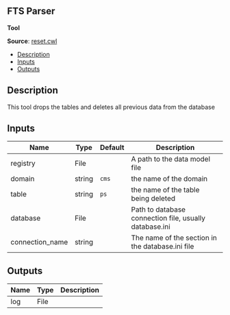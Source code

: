 ## FTS Parser
**Tool**

**Source**: [reset.cwl](../../../../nsaph/src/cwl/reset.cwl)

<!-- toc -->

- [Description](#description)
- [Inputs](#inputs)
- [Outputs](#outputs)

<!-- tocstop -->

## Description
This tool drops the tables and deletes all previous data from the database


## Inputs

| Name | Type | Default | Description |
|------|------|---------|-------------|
|registry|File| |A path to the data model file |
|domain|string|`cms`|the name of the domain|
|table|string|`ps`|the name of the table being deleted|
|database|File| |Path to database connection file, usually database.ini|
|connection_name|string| |The name of the section in the database.ini file|

## Outputs

| Name | Type | Description |
|------|------|-------------|
|log|File| |
